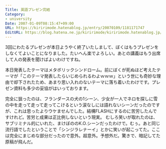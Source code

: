 ```yaml
---
Title: 英語プレゼン完結
Category:
- university
Date: 2007-01-09T08:15:47+09:00
URL: https://kiririmode.hatenablog.jp/entry/20070109/1181171747
EditURL: https://blog.hatena.ne.jp/kiririmode/kiririmode.hatenablog.jp/atom/entry/8454420450078217712
---
```


3回にわたるプレゼンが本日ようやく終了いたしまして、ぼくはもうプレゼンをしなくてよいことになりました。たいへん楽でよろしい。あとの講義はもう出席して人の発表を聞けばよいわけですね。


本日発表したテーマはメタボリックシンドローム。前にぼくが死ぬほど考えたテーマが「このテーマ発表したらいじめられるわよｗｗｗ」という世にも奇妙な理由で却下されたため、あまり思い入れのないテーマに落ち着いたわけです。プレゼン資料も多少の妥協がはいっております。


完全に狙ったのは、フランダースの犬の1シーン、少女が一人でネロを探しに雪の中を走って走って走ってこけるという涙なしには語れないシーンだったのですが、これは思ったよりウケませんでした。結構FLASHにするのに苦労したんですけれど。苦労と成果は正比例しないという現実。
むしろ笑いが取れたのは、サブリミナル的にいれた、まけぼののK.O.シーンだったわけで。むぅ。あと同じ流行語でしたということで「シンジラレナーイ」とかに笑いが起こってた。ここは完全にまじめな部分だったので意外。超意外。予想外だ。驚きで、暗記してた原稿が飛んだ。 
